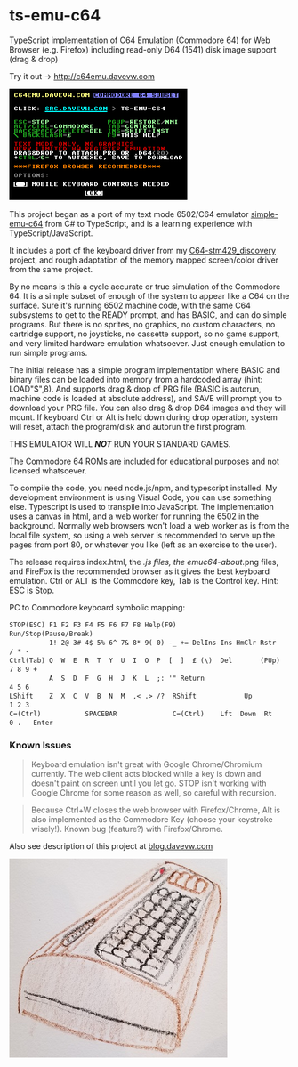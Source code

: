 # ts-emu-c64
TypeScript implementation of C64 Emulation (Commodore 64) for Web Browser (e.g. Firefox)
including read-only D64 (1541) disk image support (drag & drop)

Try it out -> http://c64emu.davevw.com

![About ts-emu-c64](https://github.com/davervw/ts-emu-c64/raw/master/emuc64-about.png)

This project began as a port of my text mode 6502/C64 emulator [simple-emu-c64](https://github.com/davervw/simple-emu-c64) from C# to TypeScript, and is a learning experience with TypeScript/JavaScript.

It includes a port of the keyboard driver from my [C64-stm429_discovery](https://os.mbed.com/users/davervw/code/C64-stm429_discovery/) project, and rough adaptation of the memory mapped screen/color driver from the same project.

By no means is this a cycle accurate or true simulation of the Commodore 64.  It is a simple subset of enough of the system to appear like a C64 on the surface.  Sure it's running 6502 machine code, with the same C64 subsystems to get to the READY prompt, and has BASIC, and can do simple programs.  But there is no sprites, no graphics, no custom characters, no cartridge support, no joysticks, no cassette support, so no game support, and very limited hardware emulation whatsoever.  Just enough emulation to run simple programs.

The initial release has a simple program implementation where BASIC and binary files can be loaded into memory from a hardcoded array (hint: LOAD"$",8).  And supports drag & drop of PRG file (BASIC is autorun, machine code is loaded at absolute address), and SAVE will prompt you to download your PRG file.  You can also drag & drop D64 images and they will mount.   If keyboard Ctrl or Alt is held down during drop operation, system will reset, attach the program/disk and autorun the first program.

THIS EMULATOR WILL ***NOT*** RUN YOUR STANDARD GAMES.

The Commodore 64 ROMs are included for educational purposes and not licensed whatsoever.

To compile the code, you need node.js/npm, and typescript installed.  My development environment is using Visual Code, you can use something else.   Typescript is used to transpile into JavaScript.  The implementation uses a canvas in html, and a web worker for running the 6502 in the background.  Normally web browsers won't load a web worker as is from the local file system, so using a web server is recommended to serve up the pages from port 80, or whatever you like (left as an exercise to the user).

The release requires index.html, the *.js files, the emuc64-about*.png files, and FireFox is the recommended browser as it gives the best keyboard emulation.  Ctrl or ALT is the Commodore key, Tab is the Control key.  Hint: ESC is Stop.

PC to Commodore keyboard symbolic mapping:
  
    STOP(ESC) F1 F2 F3 F4 F5 F6 F7 F8 Help(F9)                  Run/Stop(Pause/Break)
              1! 2@ 3# 4$ 5% 6^ 7& 8* 9( 0) -_ += DelIns Ins HmClr Rstr     / * -
    Ctrl(Tab) Q  W  E  R  T  Y  U  I  O  P  [  ]  £ (\)  Del       (PUp)  7 8 9 +
              A  S  D  F  G  H  J  K  L  ;: '" Return                     4 5 6
    LShift    Z  X  C  V  B  N  M  ,< .> /?  RShift            Up         1 2 3
    C=(Ctrl)           SPACEBAR              C=(Ctrl)    Lft  Down  Rt    0 .   Enter

### Known Issues ###

>Keyboard emulation isn't great with Google Chrome/Chromium currently.   The web client acts blocked while a key is down and doesn't paint on screen until you let go.  STOP isn't working with Google Chrome for some reason as well, so careful with recursion.

>Because Ctrl+W closes the web browser with Firefox/Chrome, Alt is also implemented as the Commodore Key (choose your keystroke wisely!).  Known bug (feature?) with Firefox/Chrome.

Also see description of this project at [blog.davevw.com](https://techwithdave.davevw.com/2020/07/commodore-64-running-in-web-browser.html)

![breadbin](https://github.com/davervw/ts-emu-c64/raw/master/breadbin.jpg)

